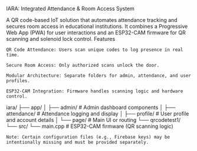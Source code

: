 IARA: Integrated Attendance & Room Access System

A QR code-based IoT solution that automates attendance tracking and secures room access in educational institutions. It combines a Progressive Web App (PWA) for user interactions and an ESP32-CAM firmware for QR scanning and solenoid lock control.
Features

    QR Code Attendance: Users scan unique codes to log presence in real time.

    Secure Room Access: Only authorized scans unlock the door.

    Modular Architecture: Separate folders for admin, attendance, and user profiles.

    ESP32-CAM Integration: Firmware handles scanning logic and hardware control.
iara/
├── app/
│   ├── admin/         # Admin dashboard components
│   ├── attendance/    # Attendance logging and display
│   ├── profile/       # User profile and account details
│   └── page/          # Main UI or routing
└── qrcodetest1/
    └── src/
        └── main.cpp   # ESP32-CAM firmware (QR scanning logic)

    Note: Certain configuration files (e.g., Firebase keys) may be intentionally missing and must be provided separately.

